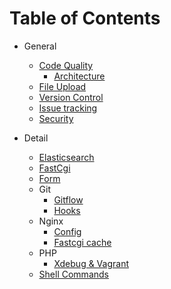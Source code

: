 # Table of Contents

* General
  * [Code Quality]()
    * [Architecture](/general/architecture/README.md)
  * [File Upload](/general/file-upload/README.md)
  * [Version Control](/general/version-control/README.md)
  * [Issue tracking]()
  * [Security](/general/security/README.md)

* Detail
  * [Elasticsearch](/detail/elasticsearch/README.md)
  * [FastCgi](/detail/fastcgi/README.md)
  * [Form](/detail/form/README.md)
  * Git
    * [Gitflow](/detail/git/gitflow/README.md)
    * [Hooks](/detail/git/hooks/README.md)
  * Nginx
    * [Config](/detail/nginx/config/README.md)
    * [Fastcgi cache](/detail/nginx/fastcgi-cache/README.md)
  * PHP
    * [Xdebug & Vagrant](/detail/php/xdebug/README.md)
  * [Shell Commands](/detail/shell/README.md)
